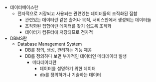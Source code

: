 - 데이터베이스란
	- 전자적으로 저장되고 사용되는 관련있는 데이터들의 조직화된 집합
		- 관련있는 데이터란 같은 출처나 목적, 서비스안에서 생성되는 데이터들
		- 조직화된 집합이란 데이터를 찾기 쉽도록 조직화
		- 데이터가 컴퓨터에 저장되므로 전자적
- DBMS란
	- Database Management System
		- DB를 정의, 생성, 관리하는 기능 제공
		- DB를 정의하다 보면 부가적인 데이터인 메타데이터 발생
			- 메타데이터란
				- 데이터를 설명하기 위한 데이터
				- db를 정의하거나 기술하는 데이터
